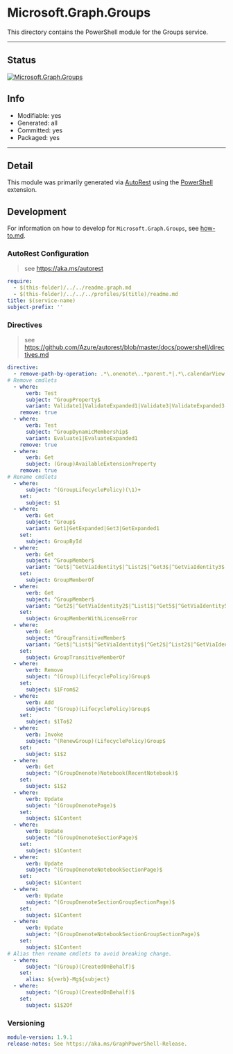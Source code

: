 <!-- region Generated -->
# Microsoft.Graph.Groups
This directory contains the PowerShell module for the Groups service.

---
## Status
[![Microsoft.Graph.Groups](https://img.shields.io/powershellgallery/v/Microsoft.Graph.Groups.svg?style=flat-square&label=Microsoft.Graph.Groups "Microsoft.Graph.Groups")](https://www.powershellgallery.com/packages/Microsoft.Graph.Groups/)

## Info
- Modifiable: yes
- Generated: all
- Committed: yes
- Packaged: yes

---
## Detail
This module was primarily generated via [AutoRest](https://github.com/Azure/autorest) using the [PowerShell](https://github.com/Azure/autorest.powershell) extension.

## Development
For information on how to develop for `Microsoft.Graph.Groups`, see [how-to.md](how-to.md).
<!-- endregion -->

### AutoRest Configuration

> see https://aka.ms/autorest

``` yaml
require:
  - $(this-folder)/../../readme.graph.md
  - $(this-folder)/../../../profiles/$(title)/readme.md
title: $(service-name)
subject-prefix: ''
```

### Directives

> see https://github.com/Azure/autorest/blob/master/docs/powershell/directives.md

``` yaml
directive:
  - remove-path-by-operation: .*\.onenote\..*parent.*|.*\.calendarView.*|.*\.notebooks\.section.*|.*\.sectionGroups\.section.*|.*\.sections\.pages.*|.*\.calendar\.events\..*$|.*\.events\..*$
# Remove cmdlets
  - where:
      verb: Test
      subject: ^GroupProperty$
      variant: Validate1|ValidateExpanded1|Validate3|ValidateExpanded3
    remove: true
  - where:
      verb: Test
      subject: ^GroupDynamicMembership$
      variant: Evaluate1|EvaluateExpanded1
    remove: true
  - where:
      verb: Get
      subject: (Group)AvailableExtensionProperty
    remove: true
# Rename cmdlets
  - where:
      subject: ^(GroupLifecyclePolicy)(\1)+
    set:
      subject: $1
  - where:
      verb: Get
      subject: ^Group$
      variant: Get1|GetExpanded|Get3|GetExpanded1
    set:
      subject: GroupById
  - where:
      verb: Get
      subject: ^GroupMember$
      variant: ^Get$|^GetViaIdentity$|^List2$|^Get3$|^GetViaIdentity3$|^List5$
    set:
      subject: GroupMemberOf
  - where:
      verb: Get
      subject: ^GroupMember$
      variant: ^Get2$|^GetViaIdentity2$|^List1$|^Get5$|^GetViaIdentity5$|^List4$
    set:
      subject: GroupMemberWithLicenseError
  - where:
      verb: Get
      subject: ^GroupTransitiveMember$
      variant: ^Get$|^List$|^GetViaIdentity$|^Get2$|^List2$|^GetViaIdentity2$
    set:
      subject: GroupTransitiveMemberOf
  - where:
      verb: Remove
      subject: ^(Group)(LifecyclePolicy)Group$
    set:
      subject: $1From$2
  - where:
      verb: Add
      subject: ^(Group)(LifecyclePolicy)Group$
    set:
      subject: $1To$2
  - where:
      verb: Invoke
      subject: ^(RenewGroup)(LifecyclePolicy)Group$
    set:
      subject: $1$2
  - where:
      verb: Get
      subject: ^(GroupOnenote)Notebook(RecentNotebook)$
    set:
      subject: $1$2
  - where:
      verb: Update
      subject: ^(GroupOnenotePage)$
    set:
      subject: $1Content
  - where:
      verb: Update
      subject: ^(GroupOnenoteSectionPage)$
    set:
      subject: $1Content
  - where:
      verb: Update
      subject: ^(GroupOnenoteNotebookSectionPage)$
    set:
      subject: $1Content
  - where:
      verb: Update
      subject: ^(GroupOnenoteSectionGroupSectionPage)$
    set:
      subject: $1Content
  - where:
      verb: Update
      subject: ^(GroupOnenoteNotebookSectionGroupSectionPage)$
    set:
      subject: $1Content
# Alias then rename cmdlets to avoid breaking change.
  - where:
      subject: ^(Group)(CreatedOnBehalf)$
    set:
      alias: ${verb}-Mg${subject}
  - where:
      subject: ^(Group)(CreatedOnBehalf)$
    set:
      subject: $1$2Of
```
### Versioning

``` yaml
module-version: 1.9.1
release-notes: See https://aka.ms/GraphPowerShell-Release.
```
